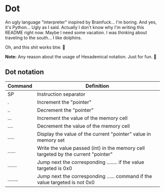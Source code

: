 # Dot

An ugly language "interpreter" inspired by Brainfuck... I'm boring. And yes, it's Python... Ugly as I said. Actually I don't know why I'm writing this README right now. Maybe I need some vacation. I was thinking about traveling to the south... I like dolphins. 

Oh, and this shit works btw. 🐬

**Note:** Any reason about the usage of Hexademical notation. Just for fun. 🐒

## Dot notation

| Command  | Definition                                                                        |
| -------- | --------------------------------------------------------------------------------- |
| SP       | Instruction separator                                                             |
| .        | Increment the "pointer"                                                           |
| ..       | Decrement the "pointer"                                                           |
| ...      | Increment the value of the memory cell                                            |
| ....     | Decrement the value of the memory cell                                            |
| .....    | Display the value of the current "pointer" value in memory set                    |
| ......   | Write the value passed (int) in the memory cell targeted by the current "pointer" |
| .......  | Jump next the corresponding ........ if the value targeted is 0x0                 |
| ........ | Jump next the corresponding ...... command if the value targeted is not 0x0       |